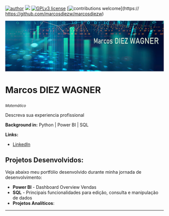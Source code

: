 [![author](https://img.shields.io/badge/author-MarcosDIEZWAGNER-red.svg)](https://www.linkedin.com//in/marcos-diez-wagner) [![](https://img.shields.io/badge/python-3.7+-blue.svg)](https://www.python.org/downloads/release/python-365/) [![GPLv3 license](https://img.shields.io/badge/License-GPLv3-blue.svg)](http://perso.crans.org/besson/LICENSE.html) [![contributions welcome](https://img.shields.io/badge/contributions-welcome-brightgreen.svg?style=flat)](https:// https://github.com/marcosdiezw/marcosdiezw)

<p align="center">
  <img src="imagemds2.png">
</p>

# Marcos DIEZ WAGNER
<sub>*Matemático* </sub>

Descreva sua experiencia profissional

**Background in:** Python |  Power BI | SQL

**Links:**
* [LinkedIn](https://www.linkedin.com//in/marcos-diez-wagner)

## Projetos Desenvolvidos:
Veja abaixo meu portfólio desenvolvido durante minha jornada de desenvolvimento:

* **Power BI** - Dashboard Overview Vendas 
* **SQL** - Principais funcionalidades para edição, consulta e manipulação de dados
* **Projetos Analíticos**:
---
